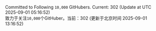 Committed to Following `10,000` GitHubers. Current: <!-- FOLLOWING_COUNT -->302<!-- FOLLOWING_COUNT --> (Update at UTC <!-- LAST_UPDATED -->2025-09-01 05:16:52<!-- LAST_UPDATED -->)<br>
致力于关注`10,000`个GitHuber。当前：<!-- FOLLOWING_COUNT -->302<!-- FOLLOWING_COUNT --> (更新于北京时间 <!-- LAST_UPDATED_CST -->2025-09-01 13:16:52<!-- LAST_UPDATED_CST -->)
